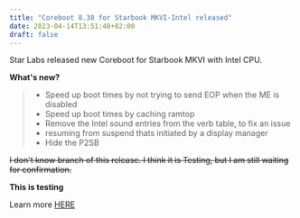 ```yaml
---
title: "Coreboot 8.38 for Starbook MKVI-Intel released"
date: 2023-04-14T13:51:48+02:00
draft: false
---
```


Star Labs released new Coreboot for Starbook MKVI with Intel CPU.

**What's new?**

> - Speed up boot times by not trying to send EOP when the ME is disabled
> - Speed up boot times by caching ramtop
> - Remove the Intel sound entries from the verb table, to fix an issue
> - resuming from suspend thats initiated by a display manager
> - Hide the P2SB

~~I don't know branch of this release. I think it is Testing, but I am still waiting for confirmation.~~

**This is testing**

Learn more [HERE](https://github.com/StarLabsLtd/firmware/commit/e6e2397513783e16a9055da6ba3c7b5a4e2ca374)


